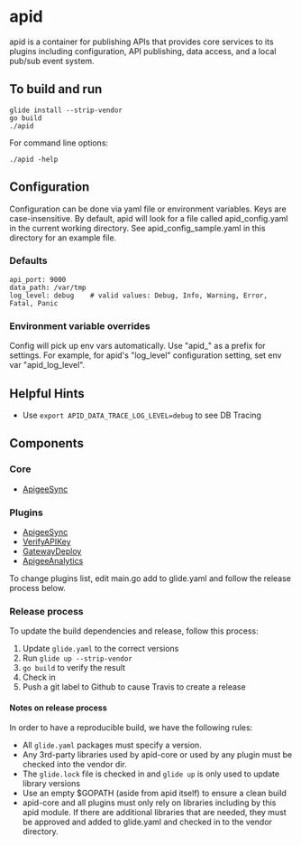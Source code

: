 # apid

apid is a container for publishing APIs that provides core services to its plugins including configuration, 
API publishing, data access, and a local pub/sub event system.

## To build and run

    glide install --strip-vendor
    go build
    ./apid

For command line options:

    ./apid -help

## Configuration

Configuration can be done via yaml file or environment variables. Keys are case-insensitive. 
By default, apid will look for a file called apid_config.yaml in the current working directory.
See apid_config_sample.yaml in this directory for an example file.

### Defaults

    api_port: 9000
    data_path: /var/tmp
    log_level: debug    # valid values: Debug, Info, Warning, Error, Fatal, Panic 
 
### Environment variable overrides

Config will pick up env vars automatically. Use "apid_" as a prefix for settings. For example, for 
apid's "log_level" configuration setting, set env var "apid_log_level". 

## Helpful Hints

* Use `export APID_DATA_TRACE_LOG_LEVEL=debug` to see DB Tracing


## Components
 
### Core

* [ApigeeSync](https://github.com/30x/apidApigeeSync)
 
### Plugins

* [ApigeeSync](https://github.com/30x/apidApigeeSync)
* [VerifyAPIKey](https://github.com/30x/apidVerifyApiKey)
* [GatewayDeploy](https://github.com/30x/apidGatewayDeploy)
* [ApigeeAnalytics](https://github.com/30x/apidAnalytics)

To change plugins list, edit main.go add to glide.yaml and follow the release process below.

### Release process

To update the build dependencies and release, follow this process:

1. Update `glide.yaml` to the correct versions
2. Run `glide up --strip-vendor`
3. `go build` to verify the result
4. Check in
5. Push a git label to Github to cause Travis to create a release

#### Notes on release process

In order to have a reproducible build, we have the following rules:

* All `glide.yaml` packages must specify a version. 
* Any 3rd-party libraries used by apid-core or used by any plugin must be checked into the vendor dir.
* The `glide.lock` file is checked in and `glide up` is only used to update library versions
* Use an empty $GOPATH (aside from apid itself) to ensure a clean build
* apid-core and all plugins must only rely on libraries including by this apid module.
  If there are additional libraries that are needed, they must be approved and added to glide.yaml
  and checked in to the vendor directory. 

